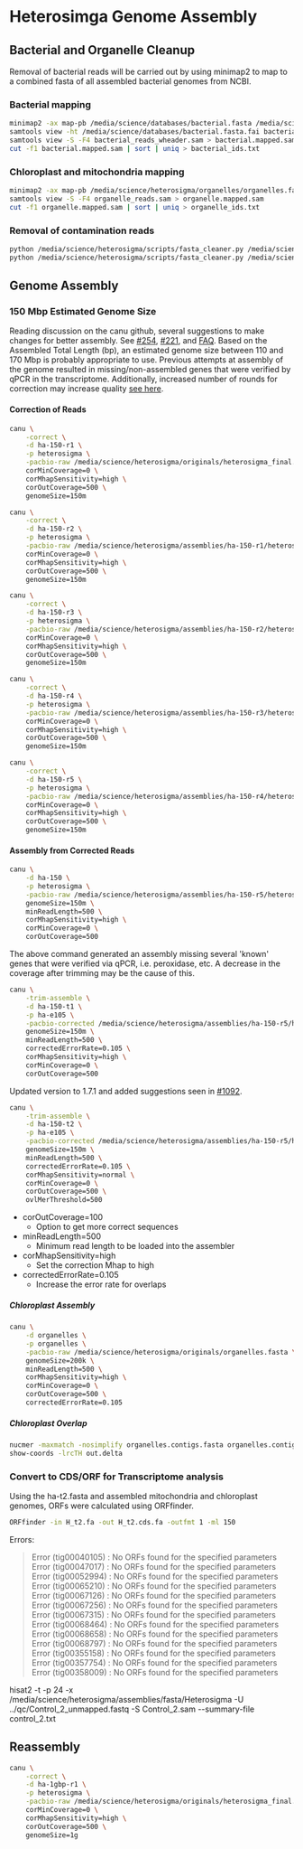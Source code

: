 # Heterosimga Genome Assembly

## Bacterial and Organelle Cleanup

Removal of bacterial reads will be carried out by using minimap2 to map to a combined fasta of all assembled bacterial genomes from NCBI.

### Bacterial mapping

```bash
minimap2 -ax map-pb /media/science/databases/bacterial.fasta /media/science/heterosigma/originals/heterosigma.fasta > bacterial_reads.sam
samtools view -ht /media/science/databases/bacterial.fasta.fai bacterial_reads.sam > bacterial_reads_wheader.sam
samtools view -S -F4 bacterial_reads_wheader.sam > bacterial.mapped.sam
cut -f1 bacterial.mapped.sam | sort | uniq > bacterial_ids.txt
```

### Chloroplast and mitochondria mapping

```bash
minimap2 -ax map-pb /media/science/heterosigma/organelles/organelles.fasta /media/science/heterosigma/originals/heterosigma.fasta > organelles_reads.sam
samtools view -S -F4 organelle_reads.sam > organelle.mapped.sam
cut -f1 organelle.mapped.sam | sort | uniq > organelle_ids.txt
```

### Removal of contamination reads

```bash
python /media/science/heterosigma/scripts/fasta_cleaner.py /media/science/heterosigma/originals/heterosigma.fasta /media/science/heterosigma/cleanup/bacterial_ids.txt /media/science/heterosigma/originals/heterosigma_cleaned.fasta
python /media/science/heterosigma/scripts/fasta_cleaner.py /media/science/heterosigma/originals/heterosigma.fasta /media/science/heterosigma/cleanup/organelles_ids.txt /media/science/heterosigma/originals/heterosigma_final.fasta
```

## Genome Assembly

### 150 Mbp Estimated Genome Size

Reading discussion on the canu github, several suggestions to make changes for better assembly.  See [#254](https://github.com/marbl/canu/issues/254), [#221](https://github.com/marbl/canu/issues/221), and [FAQ](https://canu.readthedocs.io/en/latest/faq.html#my-assembly-continuity-is-not-good-how-can-i-improve-it).  Based on the Assembled Total Length (bp), an estimated genome size between 110 and 170 Mbp is probably appropriate to use.  Previous attempts at assembly of the genome resulted in missing/non-assembled genes that were verified by qPCR in the transcriptome.  Additionally, increased number of rounds for correction may increase quality [see here](https://canu.readthedocs.io/en/latest/faq.html#what-parameters-should-i-use-for-my-reads).

#### Correction of Reads

```bash
canu \
	-correct \
	-d ha-150-r1 \
	-p heterosigma \
	-pacbio-raw /media/science/heterosigma/originals/heterosigma_final.fasta \
	corMinCoverage=0 \
	corMhapSensitivity=high \
	corOutCoverage=500 \
	genomeSize=150m
```

```bash
canu \
	-correct \
	-d ha-150-r2 \
	-p heterosigma \
	-pacbio-raw /media/science/heterosigma/assemblies/ha-150-r1/heterosigma.correctedReads.fasta.gz \
	corMinCoverage=0 \
	corMhapSensitivity=high \
	corOutCoverage=500 \
	genomeSize=150m
```

```bash
canu \
	-correct \
	-d ha-150-r3 \
	-p heterosigma \
	-pacbio-raw /media/science/heterosigma/assemblies/ha-150-r2/heterosigma.correctedReads.fasta.gz \
	corMinCoverage=0 \
	corMhapSensitivity=high \
	corOutCoverage=500 \
	genomeSize=150m
```

```bash
canu \
	-correct \
	-d ha-150-r4 \
	-p heterosigma \
	-pacbio-raw /media/science/heterosigma/assemblies/ha-150-r3/heterosigma.correctedReads.fasta.gz \
	corMinCoverage=0 \
	corMhapSensitivity=high \
	corOutCoverage=500 \
	genomeSize=150m
```

```bash
canu \
	-correct \
	-d ha-150-r5 \
	-p heterosigma \
	-pacbio-raw /media/science/heterosigma/assemblies/ha-150-r4/heterosigma.correctedReads.fasta.gz \
	corMinCoverage=0 \
	corMhapSensitivity=high \
	corOutCoverage=500 \
	genomeSize=150m
```

#### Assembly from Corrected Reads

```bash
canu \
	-d ha-150 \
	-p heterosigma \
	-pacbio-raw /media/science/heterosigma/assemblies/ha-150-r5/heterosigma.correctedReads.fasta.gz \
	genomeSize=150m \
	minReadLength=500 \
	corMhapSensitivity=high \
	corMinCoverage=0 \
	corOutCoverage=500
```

The above command generated an assembly missing several 'known' genes that were verified via qPCR, i.e. peroxidase, etc.  A decrease in the coverage after trimming may be the cause of this.

```bash
canu \
	-trim-assemble \
	-d ha-150-t1 \
	-p ha-e105 \
	-pacbio-corrected /media/science/heterosigma/assemblies/ha-150-r5/heterosigma.correctedReads.fasta.gz \
	genomeSize=150m \
	minReadLength=500 \
	correctedErrorRate=0.105 \
	corMhapSensitivity=high \
	corMinCoverage=0 \
	corOutCoverage=500
```

Updated version to 1.7.1 and added suggestions seen in [#1092](https://github.com/marbl/canu/issues/1092).

```bash
canu \
	-trim-assemble \
	-d ha-150-t2 \
	-p ha-e105 \
	-pacbio-corrected /media/science/heterosigma/assemblies/ha-150-r5/heterosigma.correctedReads.fasta.gz \
	genomeSize=150m \
	minReadLength=500 \
	correctedErrorRate=0.105 \
	corMhapSensitivity=normal \
	corMinCoverage=0 \
	corOutCoverage=500 \
	ovlMerThreshold=500
```

* corOutCoverage=100
  * Option to get more correct sequences
* minReadLength=500
  * Minimum read length to be loaded into the assembler
* corMhapSensitivity=high
  * Set the correction Mhap to high
* correctedErrorRate=0.105
  * Increase the error rate for overlaps

##### Chloroplast Assembly

```bash
canu \
	-d organelles \
	-p organelles \
	-pacbio-raw /media/science/heterosigma/originals/organelles.fasta \
	genomeSize=200k \
	minReadLength=500 \
	corMhapSensitivity=high \
	corMinCoverage=0 \
	corOutCoverage=500 \
	correctedErrorRate=0.105
```

##### Chloroplast Overlap

```bash
nucmer -maxmatch -nosimplify organelles.contigs.fasta organelles.contigs.fasta
show-coords -lrcTH out.delta
```

### Convert to CDS/ORF for Transcriptome analysis

Using the ha-t2.fasta and assembled mitochondria and chloroplast genomes, ORFs were calculated using ORFfinder.

```bash
ORFfinder -in H_t2.fa -out H_t2.cds.fa -outfmt 1 -ml 150
```

Errors:
>Error (tig00040105) : No ORFs found for the specified parameters
>Error (tig00047017) : No ORFs found for the specified parameters
>Error (tig00052994) : No ORFs found for the specified parameters
>Error (tig00065210) : No ORFs found for the specified parameters
>Error (tig00067126) : No ORFs found for the specified parameters
>Error (tig00067256) : No ORFs found for the specified parameters
>Error (tig00067315) : No ORFs found for the specified parameters
>Error (tig00068464) : No ORFs found for the specified parameters
>Error (tig00068658) : No ORFs found for the specified parameters
>Error (tig00068797) : No ORFs found for the specified parameters
>Error (tig00355158) : No ORFs found for the specified parameters
>Error (tig00357754) : No ORFs found for the specified parameters
>Error (tig00358009) : No ORFs found for the specified parameters

 hisat2 -t -p 24 -x /media/science/heterosigma/assemblies/fasta/Heterosigma -U ../qc/Control_2_unmapped.fastq -S Control_2.sam --summary-file control_2.txt

## Reassembly
```bash
canu \
	-correct \
	-d ha-1gbp-r1 \
	-p heterosigma \
	-pacbio-raw /media/science/heterosigma/originals/heterosigma_final.fasta \
	corMinCoverage=0 \
	corMhapSensitivity=high \
	corOutCoverage=500 \
	genomeSize=1g
```